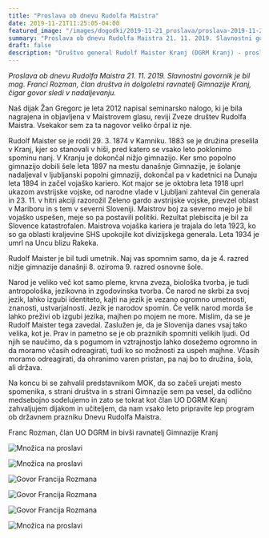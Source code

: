 ```yaml
---
title: "Proslava ob dnevu Rudolfa Maistra" 
date: 2019-11-21T11:25:05-04:00
featured_image: "/images/dogodki/2019-11-21_proslava/proslava-2019-11-21_banner.jpg"
summary: "Proslava ob dnevu Rudolfa Maistra 21. 11. 2019. Slavnostni govornik je bil mag. Franci Rozman, član društva in dolgoletni ravnatelj Gimnazije Kranj."
draft: false
description: "Društvo general Rudolf Maister Kranj (DGRM Kranj) - proslava 2019"
---
```


*Proslava ob dnevu Rudolfa Maistra 21. 11. 2019. Slavnostni govornik je bil mag. Franci Rozman, član društva in dolgoletni ravnatelj Gimnazije Kranj, čigar govor sledi v nadaljevanju.*

Naš dijak Žan Gregorc je leta 2012 napisal seminarsko nalogo, ki je bila nagrajena in objavljena v Maistrovem glasu, reviji Zveze društev Rudolfa Maistra. Vsekakor sem za ta nagovor veliko črpal iz nje. 

Rudolf Maister se je rodil 29. 3. 1874 v Kamniku. 1883 se je družina preselila v Kranj, kjer so stanovali v hiši, pred katero se vsako leto poklonimo spominu nanj. V Kranju je dokončal nižjo gimnazijo. Ker smo popolno gimnazijo dobili šele leta 1897 na mestu današnje Gimnazije, je šolanje nadaljeval v ljubljanski popolni gimnaziji, dokončal pa v kadetnici na Dunaju leta 1894 in začel vojaško kariero. Kot major se je oktobra leta 1918 uprl ukazom avstrijske vojske, od narodne vlade v Ljubljani zahteval čin generala in 23. 11. v hitri akciji razorožil Zeleno gardo avstrijske vojske, prevzel oblast v Mariboru in s tem v severni Sloveniji. Maistrov boj za severno mejo je bil vojaško uspešen, meje so pa postavili politiki. Rezultat plebiscita je bil za Slovence katastrofalen. Maistrova vojaška kariera je trajala do leta 1923, ko so ga oblasti kraljevine SHS upokojile kot divizijskega generala. Leta 1934 je umrl na Uncu blizu Rakeka. 

Rudolf Maister je bil tudi umetnik. Naj vas spomnim samo, da je 4. razred nižje gimnazije današnji 8. oziroma 9. razred osnovne šole.

Narod je veliko več kot samo pleme, krvna zveza, biološka tvorba, je tudi antropološka, jezikovna in zgodovinska tvorba. Če narod ne skrbi za svoj jezik, lahko izgubi identiteto, kajti na jezik je vezano ogromno umetnosti, znanosti, ustvarjalnosti. Jezik je narodov spomin. Če velik narod morda še lahko preživi ob izgubi jezika, majhen po mojem ne more. Mislim, da se je Rudolf Maister tega zavedal. Zaslužen je, da je Slovenija danes vsaj tako velika, kot je. Prav in pametno se je ob praznikih spomniti velikih ljudi. Od njih se naučimo, da s pogumom in vztrajnostjo lahko dosežemo ogromno in da moramo včasih odreagirati, tudi ko so možnosti za uspeh majhne. Včasih moramo odreagirati, da ohranimo varen pristan, pa naj bo to družina, šola, ali država. 

Na koncu bi se zahvalil predstavnikom MOK, da so začeli urejati mesto spomenika, s strani društva in s strani Gimnazije sem pa vesel, da odlično medsebojno sodelujemo in zato se tokrat kot član UO DGRM Kranj zahvaljujem dijakom in učiteljem, da nam vsako leto pripravite lep program ob državnem prazniku Dnevu Rudolfa Maistra. 

Franc Rozman, član UO DGRM in bivši ravnatelj Gimnazije Kranj

![](/images/dogodki/2019-11-21_proslava/proslava-2019-11-21_01.jpg "Množica na proslavi")

![](/images/dogodki/2019-11-21_proslava/proslava-2019-11-21_02.jpg "Množica na proslavi")

![](/images/dogodki/2019-11-21_proslava/proslava-2019-11-21_03.jpg "Govor Francija Rozmana")

![](/images/dogodki/2019-11-21_proslava/proslava-2019-11-21_04.jpg "Govor Francija Rozmana")

![](/images/dogodki/2019-11-21_proslava/proslava-2019-11-21_06.jpg "Govor Francija Rozmana")

![](/images/dogodki/2019-11-21_proslava/proslava-2019-11-21_05.jpg "Množica na proslavi")